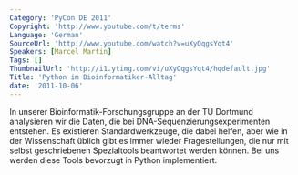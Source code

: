 ```yaml
---
Category: 'PyCon DE 2011'
Copyright: 'http://www.youtube.com/t/terms'
Language: 'German'
SourceUrl: 'http://www.youtube.com/watch?v=uXyOqgsYqt4'
Speakers: [Marcel Martin]
Tags: []
ThumbnailUrl: 'http://i1.ytimg.com/vi/uXyOqgsYqt4/hqdefault.jpg'
Title: 'Python im Bioinformatiker-Alltag'
date: '2011-10-06'
---
```

In unserer Bioinformatik-Forschungsgruppe an der TU Dortmund analysieren wir die Daten, die bei DNA-Sequenzierungsexperimenten entstehen. Es existieren Standardwerkzeuge, die dabei helfen, aber wie in der Wissenschaft üblich gibt es immer wieder Fragestellungen, die nur mit selbst geschriebenen Spezialtools beantwortet werden können. Bei uns werden diese Tools bevorzugt in Python implementiert.
